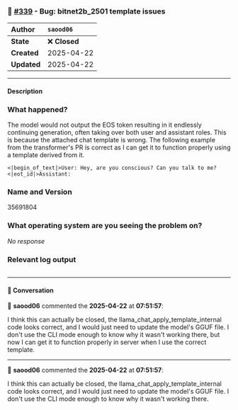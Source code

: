 ### 🐛 [#339](https://github.com/ikawrakow/ik_llama.cpp/issues/339) - Bug: bitnet2b_2501 template issues

| **Author** | `saood06` |
| :--- | :--- |
| **State** | ❌ **Closed** |
| **Created** | 2025-04-22 |
| **Updated** | 2025-04-22 |

---

#### Description

### What happened?

The model would not output the EOS token resulting in it endlessly continuing generation, often taking over both user and assistant roles. This is because the attached chat template is wrong. The following example from the transformer's PR is correct as I can get it to function properly using a template derived from it.

`<|begin_of_text|>User: Hey, are you conscious? Can you talk to me?<|eot_id|>Assistant:`

### Name and Version

35691804

### What operating system are you seeing the problem on?

_No response_

### Relevant log output

```shell

```

---

#### 💬 Conversation

👤 **saood06** commented the **2025-04-22** at **07:51:57**:<br>

I think this can actually be closed, the llama_chat_apply_template_internal code looks correct, and I would just need to update the model's GGUF file. I don't use the CLI mode enough to know why it wasn't working there, but now I can get it to function properly in server when I use the correct template.

---

👤 **saood06** commented the **2025-04-22** at **07:51:57**:<br>

I think this can actually be closed, the llama_chat_apply_template_internal code looks correct, and I would just need to update the model's GGUF file. I don't use the CLI mode enough to know why it wasn't working there.